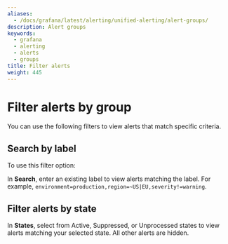 ```yaml
---
aliases:
  - /docs/grafana/latest/alerting/unified-alerting/alert-groups/
description: Alert groups
keywords:
  - grafana
  - alerting
  - alerts
  - groups
title: Filter alerts
weight: 445
---
```


# Filter alerts by group

You can use the following filters to view alerts that match specific criteria.

## Search by label

To use this filter option:

In **Search**, enter an existing label to view alerts matching the label. For example, `environment=production,region=~US|EU,severity!=warning`.

## Filter alerts by state

In **States**, select from Active, Suppressed, or Unprocessed states to view alerts matching your selected state. All other alerts are hidden.
